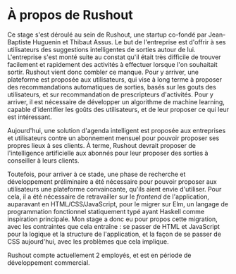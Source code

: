 # À propos de Rushout

Ce stage s'est déroulé au sein de Rushout, une startup co-fondé par Jean-Baptiste Huguenin et Thibaut Assus. Le but de l'entreprise est d'offrir à ses utilisateurs des suggestions intelligentes de sorties autour de lui. L'entreprise s'est monté suite au constat qu'il était très difficile de trouver facilement et rapidement des activités à effectuer lorsque l'on souhaitait sortir. Rushout vient donc combler ce manque. Pour y arriver, une plateforme est proposée aux utilisateurs, qui vise à long terme à proposer des recommandations automatiques de sorties, basés sur les gouts des utilisateurs, et sur recommandation de prescripteurs d'activités. Pour y arriver, il est nécessaire de développer un algorithme de machine learning, capable d'identifier les goûts des utilisateurs, et de leur proposer ce qui leur est intéressant.

Aujourd'hui, une solution d'agenda intelligent est proposée aux entreprises et utilisateurs contre un abonnement mensuel pour pouvoir proposer ses propres lieux à ses clients. À terme, Rushout devrait proposer de l'intelligence artificielle aux abonnés pour leur proposer des sorties à conseiller à leurs clients.

Toutefois, pour arriver à ce stade, une phase de recherche et développement préliminaire a été nécessaire pour pouvoir proposer aux utilisateurs une plateforme convaincante, qu'ils aient envie d'utiliser. Pour cela, il a été nécessaire de retravailler sur le _frontend_ de l'application, auparavant en HTML/CSS/JavaScript, pour le migrer sur Elm, un langage de programmation fonctionnel statiquement typé ayant Haskell comme inspiration principale. Mon stage a donc eu pour propos cette migration, avec les contraintes que cela entraîne : se passer de HTML et JavaScript pour la logique et la structure de l'application, et la façon de se passer de CSS aujourd'hui, avec les problèmes que cela implique.

Rushout compte actuellement 2 employés, et est en période de développement commercial.

